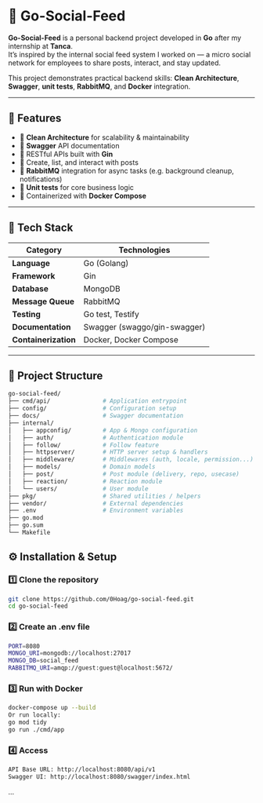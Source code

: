 # 🧩 Go-Social-Feed

**Go-Social-Feed** is a personal backend project developed in **Go** after my internship at **Tanca**.  
It’s inspired by the internal social feed system I worked on — a micro social network for employees to share posts, interact, and stay updated.

This project demonstrates practical backend skills: **Clean Architecture**, **Swagger**, **unit tests**, **RabbitMQ**, and **Docker** integration.

---

## 🚀 Features

- 🧱 **Clean Architecture** for scalability & maintainability  
- 📄 **Swagger** API documentation  
- 🧩 RESTful APIs built with **Gin**  
- 💬 Create, list, and interact with posts  
- 🐇 **RabbitMQ** integration for async tasks (e.g. background cleanup, notifications)  
- 🧪 **Unit tests** for core business logic  
- 🐳 Containerized with **Docker Compose**

---

## 🧰 Tech Stack

| Category | Technologies |
|-----------|--------------|
| **Language** | Go (Golang) |
| **Framework** | Gin |
| **Database** | MongoDB |
| **Message Queue** | RabbitMQ |
| **Testing** | Go test, Testify |
| **Documentation** | Swagger (swaggo/gin-swagger) |
| **Containerization** | Docker, Docker Compose |

---

## 🧩 Project Structure

```bash
go-social-feed/
├── cmd/api/               # Application entrypoint
├── config/                # Configuration setup
├── docs/                  # Swagger documentation
├── internal/
│   ├── appconfig/         # App & Mongo configuration
│   ├── auth/              # Authentication module
│   ├── follow/            # Follow feature
│   ├── httpserver/        # HTTP server setup & handlers
│   ├── middleware/        # Middlewares (auth, locale, permission...)
│   ├── models/            # Domain models
│   ├── post/              # Post module (delivery, repo, usecase)
│   ├── reaction/          # Reaction module
│   └── users/             # User module
├── pkg/                   # Shared utilities / helpers
├── vendor/                # External dependencies
├── .env                   # Environment variables
├── go.mod
├── go.sum
└── Makefile
```

## ⚙️ Installation & Setup

### 1️⃣ Clone the repository
```bash
git clone https://github.com/0Hoag/go-social-feed.git
cd go-social-feed
```

### 2️⃣ Create an .env file
```bash
PORT=8080
MONGO_URI=mongodb://localhost:27017
MONGO_DB=social_feed
RABBITMQ_URI=amqp://guest:guest@localhost:5672/
```

### 3️⃣ Run with Docker
```bash
docker-compose up --build
Or run locally:
go mod tidy
go run ./cmd/app
```

### 4️⃣ Access
```bash
API Base URL: http://localhost:8080/api/v1
Swagger UI: http://localhost:8080/swagger/index.html
```
...